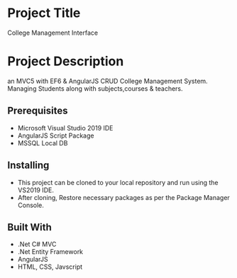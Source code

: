 # Project Title

College Management Interface

# Project Description

an MVC5 with EF6 &amp; AngularJS CRUD College Management System.
Managing Students along with subjects,courses &amp; teachers.

## Prerequisites

- Microsoft Visual Studio 2019 IDE
- AngularJS Script Package
- MSSQL Local DB

## Installing

- This project can be cloned to your local repository and run using the VS2019 IDE.
- After cloning, Restore necessary packages as per the Package Manager Console.

## Built With

- .Net C# MVC
- .Net Entity Framework
- AngularJS
- HTML, CSS, Javscript
